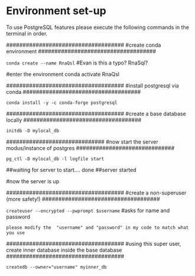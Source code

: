 # Environment set-up
To use PostgreSQL features
please execute the following commands in the terminal in order.

####################################
#create conda environment
####################################

`conda create --name RnaQsl` #Evan is this a typo? RnaSql?

#enter the environment
conda activate RnaQsl

####################################
#install postgresql via conda
####################################

`conda install -y -c conda-forge postgresql`

####################################
#create a base database locally
####################################

`initdb -D mylocal_db`

##############################
#now start the server modus/instance of postgres
##############################

`pg_ctl -D mylocal_db -l logfile start`

##waiting for server to start.... done
##server started

#now the server is up

####################################
#create a non-superuser (more safety!)
####################################

`createuser --encrypted --pwprompt $username`
#asks for name and password

    please modify the  "username" and "password" in my code to match what you use 

####################################
#using this super user, create inner database inside the base database
####################################

`createdb --owner="username" myinner_db`